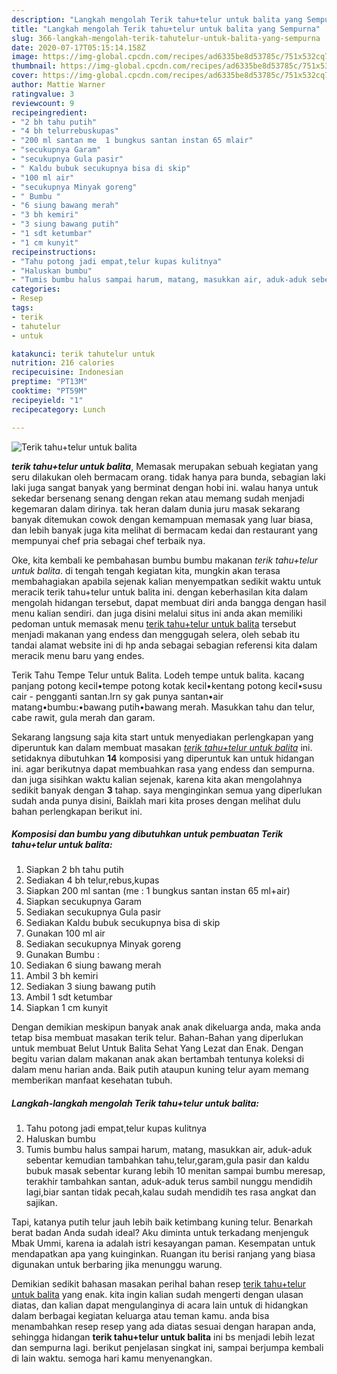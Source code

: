 ```yaml
---
description: "Langkah mengolah Terik tahu+telur untuk balita yang Sempurna"
title: "Langkah mengolah Terik tahu+telur untuk balita yang Sempurna"
slug: 366-langkah-mengolah-terik-tahutelur-untuk-balita-yang-sempurna
date: 2020-07-17T05:15:14.158Z
image: https://img-global.cpcdn.com/recipes/ad6335be8d53785c/751x532cq70/terik-tahutelur-untuk-balita-foto-resep-utama.jpg
thumbnail: https://img-global.cpcdn.com/recipes/ad6335be8d53785c/751x532cq70/terik-tahutelur-untuk-balita-foto-resep-utama.jpg
cover: https://img-global.cpcdn.com/recipes/ad6335be8d53785c/751x532cq70/terik-tahutelur-untuk-balita-foto-resep-utama.jpg
author: Mattie Warner
ratingvalue: 3
reviewcount: 9
recipeingredient:
- "2 bh tahu putih"
- "4 bh telurrebuskupas"
- "200 ml santan me  1 bungkus santan instan 65 mlair"
- "secukupnya Garam"
- "secukupnya Gula pasir"
- " Kaldu bubuk secukupnya bisa di skip"
- "100 ml air"
- "secukupnya Minyak goreng"
- " Bumbu "
- "6 siung bawang merah"
- "3 bh kemiri"
- "3 siung bawang putih"
- "1 sdt ketumbar"
- "1 cm kunyit"
recipeinstructions:
- "Tahu potong jadi empat,telur kupas kulitnya"
- "Haluskan bumbu"
- "Tumis bumbu halus sampai harum, matang, masukkan air, aduk-aduk sebentar kemudian tambahkan tahu,telur,garam,gula pasir dan kaldu bubuk masak sebentar kurang lebih 10 menitan sampai bumbu meresap, terakhir tambahkan santan, aduk-aduk terus sambil nunggu mendidih lagi,biar santan tidak pecah,kalau sudah mendidih tes rasa angkat dan sajikan."
categories:
- Resep
tags:
- terik
- tahutelur
- untuk

katakunci: terik tahutelur untuk 
nutrition: 216 calories
recipecuisine: Indonesian
preptime: "PT13M"
cooktime: "PT59M"
recipeyield: "1"
recipecategory: Lunch

---
```



![Terik tahu+telur untuk balita](https://img-global.cpcdn.com/recipes/ad6335be8d53785c/751x532cq70/terik-tahutelur-untuk-balita-foto-resep-utama.jpg)

<b><i>terik tahu+telur untuk balita</i></b>, Memasak merupakan sebuah kegiatan yang seru dilakukan oleh bermacam orang. tidak hanya para bunda, sebagian laki laki juga sangat banyak yang berminat dengan hobi ini. walau hanya untuk sekedar bersenang senang dengan rekan atau memang sudah menjadi kegemaran dalam dirinya. tak heran dalam dunia juru masak sekarang banyak ditemukan cowok dengan kemampuan memasak yang luar biasa, dan lebih banyak juga kita melihat di bermacam kedai dan restaurant yang mempunyai chef pria sebagai chef terbaik nya.

Oke, kita kembali ke pembahasan bumbu bumbu makanan <i>terik tahu+telur untuk balita</i>. di tengah tengah kegiatan kita, mungkin akan terasa membahagiakan apabila sejenak kalian menyempatkan sedikit waktu untuk meracik terik tahu+telur untuk balita ini. dengan keberhasilan kita dalam mengolah hidangan tersebut, dapat membuat diri anda bangga dengan hasil menu kalian sendiri. dan juga disini melalui situs ini anda akan memiliki pedoman untuk memasak menu <u>terik tahu+telur untuk balita</u> tersebut menjadi makanan yang endess dan menggugah selera, oleh sebab itu tandai alamat website ini di hp anda sebagai sebagian referensi kita dalam meracik menu baru yang endes.

Terik Tahu Tempe Telur untuk Balita. Lodeh tempe untuk balita. kacang panjang potong kecil•tempe potong kotak kecil•kentang potong kecil•susu cair - pengganti santan.lrn sy gak punya santan•air matang•bumbu:•bawang putih•bawang merah. Masukkan tahu dan telur, cabe rawit, gula merah dan garam.


Sekarang langsung saja kita start untuk menyediakan perlengkapan yang diperuntuk kan dalam membuat masakan <u><i>terik tahu+telur untuk balita</i></u> ini. setidaknya dibutuhkan <b>14</b> komposisi yang diperuntuk kan untuk hidangan ini. agar berikutnya dapat membuahkan rasa yang endess dan sempurna. dan juga sisihkan waktu kalian sejenak, karena kita akan mengolahnya sedikit banyak dengan <b>3</b> tahap. saya menginginkan semua yang diperlukan sudah anda punya disini, Baiklah mari kita proses dengan melihat dulu bahan perlengkapan berikut ini.

<!--inarticleads1-->

##### Komposisi dan bumbu yang dibutuhkan untuk pembuatan Terik tahu+telur untuk balita:

1. Siapkan 2 bh tahu putih
1. Sediakan 4 bh telur,rebus,kupas
1. Siapkan 200 ml santan (me : 1 bungkus santan instan 65 ml+air)
1. Siapkan secukupnya Garam
1. Sediakan secukupnya Gula pasir
1. Sediakan  Kaldu bubuk secukupnya bisa di skip
1. Gunakan 100 ml air
1. Sediakan secukupnya Minyak goreng
1. Gunakan  Bumbu :
1. Sediakan 6 siung bawang merah
1. Ambil 3 bh kemiri
1. Sediakan 3 siung bawang putih
1. Ambil 1 sdt ketumbar
1. Siapkan 1 cm kunyit


Dengan demikian meskipun banyak anak anak dikeluarga anda, maka anda tetap bisa membuat masakan terik telur. Bahan-Bahan yang diperlukan untuk membuat Belut Untuk Balita Sehat Yang Lezat dan Enak. Dengan begitu varian dalam makanan anak akan bertambah tentunya koleksi di dalam menu harian anda. Baik putih ataupun kuning telur ayam memang memberikan manfaat kesehatan tubuh. 

<!--inarticleads2-->

##### Langkah-langkah mengolah Terik tahu+telur untuk balita:

1. Tahu potong jadi empat,telur kupas kulitnya
1. Haluskan bumbu
1. Tumis bumbu halus sampai harum, matang, masukkan air, aduk-aduk sebentar kemudian tambahkan tahu,telur,garam,gula pasir dan kaldu bubuk masak sebentar kurang lebih 10 menitan sampai bumbu meresap, terakhir tambahkan santan, aduk-aduk terus sambil nunggu mendidih lagi,biar santan tidak pecah,kalau sudah mendidih tes rasa angkat dan sajikan.


Tapi, katanya putih telur jauh lebih baik ketimbang kuning telur. Benarkah berat badan Anda sudah ideal? Aku diminta untuk terkadang menjenguk Mbak Ummi, karena ia adalah istri kesayangan paman. Kesempatan untuk mendapatkan apa yang kuinginkan. Ruangan itu berisi ranjang yang biasa digunakan untuk berbaring jika menunggu warung. 

Demikian sedikit bahasan masakan perihal bahan resep <u>terik tahu+telur untuk balita</u> yang enak. kita ingin kalian sudah mengerti dengan ulasan diatas, dan kalian dapat mengulanginya di acara lain untuk di hidangkan dalam berbagai kegiatan keluarga atau teman kamu. anda bisa menambahkan resep resep yang ada diatas sesuai dengan harapan anda, sehingga hidangan <b>terik tahu+telur untuk balita</b> ini bs menjadi lebih lezat dan sempurna lagi. berikut penjelasan singkat ini, sampai berjumpa kembali di lain waktu. semoga hari kamu menyenangkan.
